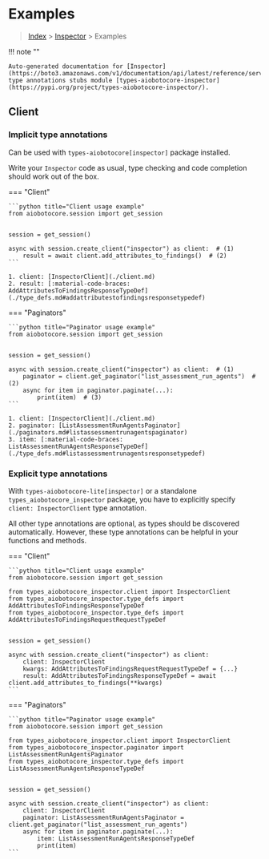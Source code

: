 # Examples

> [Index](../README.md) > [Inspector](./README.md) > Examples

!!! note ""

    Auto-generated documentation for [Inspector](https://boto3.amazonaws.com/v1/documentation/api/latest/reference/services/inspector.html#Inspector)
    type annotations stubs module [types-aiobotocore-inspector](https://pypi.org/project/types-aiobotocore-inspector/).

## Client

### Implicit type annotations

Can be used with `types-aiobotocore[inspector]` package installed.

Write your `Inspector` code as usual,
type checking and code completion should work out of the box.



=== "Client"

    ```python title="Client usage example"
    from aiobotocore.session import get_session


    session = get_session()

    async with session.create_client("inspector") as client:  # (1)
        result = await client.add_attributes_to_findings()  # (2)
    ```

    1. client: [InspectorClient](./client.md)
    2. result: [:material-code-braces: AddAttributesToFindingsResponseTypeDef](./type_defs.md#addattributestofindingsresponsetypedef) 



=== "Paginators"

    ```python title="Paginator usage example"
    from aiobotocore.session import get_session


    session = get_session()

    async with session.create_client("inspector") as client:  # (1)
        paginator = client.get_paginator("list_assessment_run_agents")  # (2)
        async for item in paginator.paginate(...):
            print(item)  # (3)
    ```

    1. client: [InspectorClient](./client.md)
    2. paginator: [ListAssessmentRunAgentsPaginator](./paginators.md#listassessmentrunagentspaginator)
    3. item: [:material-code-braces: ListAssessmentRunAgentsResponseTypeDef](./type_defs.md#listassessmentrunagentsresponsetypedef) 




### Explicit type annotations

With `types-aiobotocore-lite[inspector]`
or a standalone `types_aiobotocore_inspector` package, you have to explicitly specify
`client: InspectorClient` type annotation.

All other type annotations are optional, as types should be discovered automatically.
However, these type annotations can be helpful in your functions and methods.


=== "Client"

    ```python title="Client usage example"
    from aiobotocore.session import get_session

    from types_aiobotocore_inspector.client import InspectorClient
    from types_aiobotocore_inspector.type_defs import AddAttributesToFindingsResponseTypeDef
    from types_aiobotocore_inspector.type_defs import AddAttributesToFindingsRequestRequestTypeDef


    session = get_session()

    async with session.create_client("inspector") as client:
        client: InspectorClient
        kwargs: AddAttributesToFindingsRequestRequestTypeDef = {...}
        result: AddAttributesToFindingsResponseTypeDef = await client.add_attributes_to_findings(**kwargs)
    ```



=== "Paginators"

    ```python title="Paginator usage example"
    from aiobotocore.session import get_session

    from types_aiobotocore_inspector.client import InspectorClient
    from types_aiobotocore_inspector.paginator import ListAssessmentRunAgentsPaginator
    from types_aiobotocore_inspector.type_defs import ListAssessmentRunAgentsResponseTypeDef


    session = get_session()

    async with session.create_client("inspector") as client:
        client: InspectorClient
        paginator: ListAssessmentRunAgentsPaginator = client.get_paginator("list_assessment_run_agents")
        async for item in paginator.paginate(...):
            item: ListAssessmentRunAgentsResponseTypeDef
            print(item)
    ```


